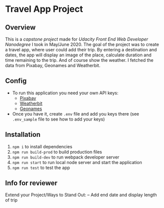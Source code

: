 # Travel App Project

## Overview
This is a *capstone project* made for *Udacity Front End Web Developer Nanodegree* I took in May/June 2020. The goal of the project was to create a travel app, where user could add their trip. By entering a destination and dates, the app will display an image of the place, calculate duration and time remaining to the trip. And of course show the weather.
I fetched the data from Pixabay, Geonames and Weatherbit.

## Config
- To run this application you need your own API keys:
  - [Pixabay](https://pixabay.com/api/docs/)
  - [Weatherbit](https://www.weatherbit.io/account/create)
  - [Geonames](http://www.geonames.org/export/web-services.html) 
- Once you have it, create `.env` file and add you keys there (see `.env_sample` file to see how to add your keys)

## Installation
1. `npm i` to install dependencies
2. `npm run build-prod` to build production files
3. `npm run build-dev` to run webpack developer server
4. `npm run start` to run local node server and start the application
5. `npm run test` to test the app

## Info for reviewer
Extend your Project/Ways to Stand Out:
– Add end date and display length of trip
